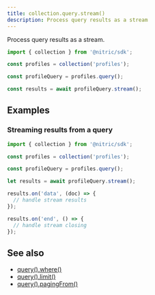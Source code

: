```yaml
---
title: collection.query.stream()
description: Process query results as a stream
---
```


Process query results as a stream.

```javascript
import { collection } from '@nitric/sdk';

const profiles = collection('profiles');

const profileQuery = profiles.query();

const results = await profileQuery.stream();
```

## Examples

### Streaming results from a query

```javascript
import { collection } from '@nitric/sdk';

const profiles = collection('profiles');

const profileQuery = profiles.query();

let results = await profileQuery.stream();

results.on('data', (doc) => {
  // handle stream results
});

results.on('end', () => {
  // handle stream closing
});
```

## See also

- [query().where()](./collection-query-where)
- [query().limit()](./collection-query-limit)
- [query().pagingFrom()](./collection-query-pagingfrom)
